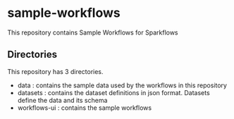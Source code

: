 # sample-workflows

This repository contains Sample Workflows for Sparkflows

## Directories

This repository has 3 directories.

- data : contains the sample data used by the workflows in this repository
- datasets : contains the dataset definitions in json format. Datasets define the data and its schema
- workflows-ui : contains the sample workflows


